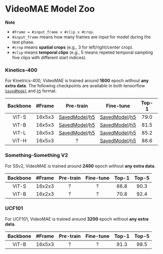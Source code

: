 # VideoMAE Model Zoo

**Note**

- `#Frame = #input_frame x #clip x #crop.`
- `#input_frame` means how many frames are input for model during the test phase.
- `#crop` means **spatial crops** (e.g., 3 for left/right/center crop).
- `#clip` means **temporal clips** (e.g., 5 means repeted temporal sampling five clips with different start indices).

### Kinetics-400

For Kinetrics-400, VideoMAE is trained around **1600** epoch without **any extra data**. The following checkpoints are available in both tensorflow [`SavedModel`](https://www.tensorflow.org/guide/saved_model) and [`h5`](https://keras.io/api/saving/weights_saving_and_loading/#save_weights-method) format.



| Backbone | \#Frame | Pre-train | Fine-tune | Top-1 | Top-5 |
 | :--: | :--: | :--: | :--: | :---: | :---: |
  ViT-S    | 16x5x3  | [SavedModel](https://github.com/innat/VideoMAE/releases/download/v1.1/TFVideoMAE_S_K400_16x224_PT.zip)/[h5](https://github.com/innat/VideoMAE/releases/download/v1.0/TFVideoMAE_S_K400_16x224_PT.h5) | [SavedModel](https://github.com/innat/VideoMAE/releases/download/v1.1/TFVideoMAE_S_K400_16x224_FT.zip)/[h5](https://github.com/innat/VideoMAE/releases/download/v1.0/TFVideoMAE_S_16x224_FT.h5) | 79.0 | 93.8   |
  ViT-B    | 16x5x3  | [SavedModel](https://github.com/innat/VideoMAE/releases/download/v1.1/TFVideoMAE_B_K400_16x224_PT.zip)/[h5](https://github.com/innat/VideoMAE/releases/download/v1.0/TFVideoMAE_B_K400_16x224_PT.h5) | [SavedModel](https://github.com/innat/VideoMAE/releases/download/v1.1/TFVideoMAE_B_K400_16x224_FT.zip)/[h5](https://github.com/innat/VideoMAE/releases/download/v1.0/TFVideoMAE_B_K400_16x224_FT.h5) | 81.5  | 95.1  |
  ViT-L    | 16x5x3  | [SavedModel](https://github.com/innat/VideoMAE/releases/download/v1.1/TFVideoMAE_L_K400_16x224_PT.zip)/[h5](https://github.com/innat/VideoMAE/releases/download/v1.0/TFVideoMAE_L_K400_16x224_PT.h5) | [SavedModel](https://github.com/innat/VideoMAE/releases/download/v1.0/TFVideoMAE_L_K400_16x224_FT.h5)/[h5](https://github.com/innat/VideoMAE/releases/download/v1.0/TFVideoMAE_L_K400_16x224_FT.h5) | 85.2  | 96.8  |
  ViT-H    | 16x5x3  | ? | [SavedModel]()/[h5]() | 86.6 | 97.1   |


### Something-Something V2

For SSv2, VideoMAE is trained around **2400** epoch without **any extra data**.

| Backbone | \#Frame |                          Pre-train                           |                          Fine-tune                           | Top-1 | Top-5 |
| :------: | :-----: | :----------------------------------------------------------: | :----------------------------------------------------------: | :---: | :---: |
|  ViT-S    | 16x2x3  | ? | ? | 66.8 | 90.3 |
|  ViT-B    | 16x2x3  | ? | ? | 70.8  | 92.4  |


### UCF101

For UCF101, VideoMAE is trained around **3200** epoch without **any extra data**.

| Backbone | \#Frame |  Pre-train  |  Fine-tune   | Top-1 | Top-5 |
| :---: | :-----: | :----: | :----: | :---: | :---: |
|  ViT-B   |  16x5x3  | ?  | ? | 91.3 |  98.5 |
